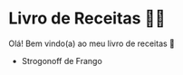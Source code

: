 # Livro de Receitas :woman_cook:

Olá! Bem vindo(a) ao meu livro de receitas :wave:

- Strogonoff de Frango